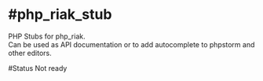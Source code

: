 #php_riak_stub
============
PHP Stubs for php_riak.  
Can be used as API documentation or to add autocomplete to phpstorm and other editors.

#Status
Not ready